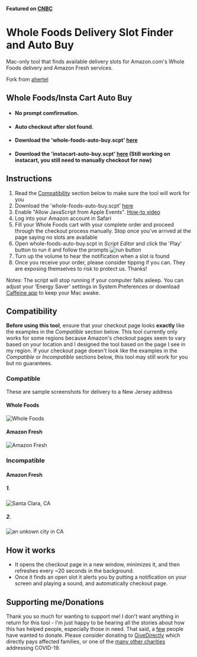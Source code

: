 **Featured on [CNBC](https://www.cnbc.com/2020/04/08/how-to-get-a-amazon-fresh-whole-foods-delivery-timeslot.html)**

# Whole Foods Delivery Slot Finder and Auto Buy
Mac-only tool that finds available delivery slots for Amazon.com's Whole Foods delivery and Amazon Fresh services.

Fork from [ahertel](https://github.com/ahertel/Amazon-Fresh-Whole-Foods-delivery-slot-finder)

## Whole Foods/Insta Cart Auto Buy
* #### No prompt comfirmation.
* #### Auto checkout after slot found.
* #### Download the 'whole-foods-auto-buy.scpt' [here](https://github.com/xavierliang/Amazon-Fresh-Whole-Foods-delivery-slot-finder/raw/master/whole-foods-auto-buy.scpt)
* #### Download the 'instacart-auto-buy.scpt' [here](https://github.com/xavierliang/Amazon-Fresh-Whole-Foods-delivery-slot-finder/raw/master/instacart-auto-buy.scpt) (Still working on instacart, you still need to manually checkout for now)

## Instructions
1. Read the [Compatibility](#compatibility) section below to make sure the tool will work for you
2. Download the 'whole-foods-auto-buy.scpt' [here](https://github.com/xavierliang/Amazon-Fresh-Whole-Foods-delivery-slot-finder/raw/master/whole-foods-auto-buy.scpt)
3. Enable "Allow JavaScript from Apple Events". [How-to video](https://www.youtube.com/watch?v=S6zb_6yTAbo)
4. Log into your Amazon account in Safari
5. Fill your Whole Foods cart with your complete order and proceed through the checkout process manually. Stop once you've arrived at the page saying no slots are available
6. Open whole-foods-auto-buy.scpt in _Script Editor_ and click the 'Play' button to run it and follow the prompts
![run button](https://i.imgur.com/kpQee5h.png)
7. Turn up the volume to hear the notification when a slot is found
8. Once you receive your order, please consider tipping if you can. They are exposing themselves to risk to protect us. Thanks!

Notes:
The script will stop running if your computer falls asleep. You can adjust your 'Energy Saver' settings in System Preferences or download [Caffeine app](https://intelliscapesolutions.com/apps/caffeine) to keep your Mac awake.

## Compatibility
**Before using this tool**, ensure that your checkout page looks **exactly** like the examples in the _Compatible_ section below.
This tool currently only works for some regions because Amazon's checkout pages seem to vary based on your location and I designed the tool based on the page I see in my region. 
If your checkout page doesn't look like the examples in the _Compatible_ or _Incompatible_ sections below, this tool may still work for you but no guarantees.

### Compatible
These are sample screenshots for delivery to a New Jersey address
#### Whole Foods
![Whole Foods](https://i.imgur.com/r7EQQF6.jpg)

#### Amazon Fresh
![Amazon Fresh](https://i.imgur.com/ncVyqQR.jpg)

### Incompatible
#### Amazon Fresh
##### 1.
![Santa Clara, CA](https://i.imgur.com/SyNtrZs.png)
##### 2.
![an unkown city in CA](https://i.imgur.com/PYrO9Il.jpg)


## How it works
- It opens the checkout page in a new window, minimizes it, and then refreshes every ~20 seconds in the background.
- Once it finds an open slot it alerts you by putting a notification on your screen and playing a sound, and automatically checkout page.

## Supporting me/Donations
Thank you so much for wanting to support me! I don't want anything in return for this tool - I'm just happy to be hearing all the stories about how this has helped people, especially those in need. That said, a [few](https://github.com/ahertel/Amazon-Fresh-Whole-Foods-delivery-slot-finder/issues/19) people have wanted to donate. Please consider donating to [GiveDirectly](https://www.givedirectly.org/covid-19/) which directly pays affected families, or one of the [many other charities](https://www.forbes.com/sites/kellyphillipserb/2020/03/21/helping-out-during-the-coronavirus-crisis-where-what--how-to-donate/#6267520350df) addressing COVID-19.

